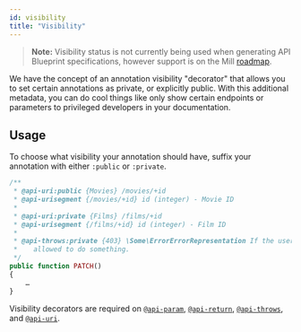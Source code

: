 ```yaml
---
id: visibility
title: "Visibility"
---
```


> **Note:** Visibility status is not currently being used when generating API Blueprint specifications, however support is on the Mill [roadmap](https://github.com/vimeo/mill/milestones).

We have the concept of an annotation visibility "decorator" that allows you to set certain annotations as private, or explicitly public. With this additional metadata, you can do cool things like only show certain endpoints or parameters to privileged developers in your documentation.

## Usage
To choose what visibility your annotation should have, suffix your annotation with either `:public` or `:private`.

```php
/**
 * @api-uri:public {Movies} /movies/+id
 * @api-urisegment {/movies/+id} id (integer) - Movie ID
 *
 * @api-uri:private {Films} /films/+id
 * @api-urisegment {/films/+id} id (integer) - Film ID
 *
 * @api-throws:private {403} \Some\ErrorErrorRepresentation If the user isn't
 *    allowed to do something.
 */
public function PATCH()
{
    …
}
```

Visibility decorators are required on [`@api-param`](reference-api-param.md), [`@api-return`](reference-api-return.md), [`@api-throws`](reference-api-throws.md), and [`@api-uri`](reference-api-uri.md).
